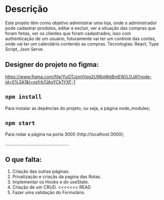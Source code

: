 # Descrição
Este projeto têm como objetivo administrar uma loja,
onde o administrador pode cadastrar produtos, editar e excluir,
ver a situação das compras que foram feitas, ver os clientes que foram cadastrados, isso com authenticação de um usuário, futuramente vai ter um controle das contas, onde vai ter um calendário contendo as compras.
Tecnologias: React, Type Script, Json Serve.

## Designer do projeto no figma:
https://www.figma.com/file/YuGTJzmIVqg2U96qWeBmEW/LOJA?node-id=0%3A1&t=xsfrb7JAoYCk1YXF-1

## `npm install`

Para instalar as depências do projeto, ou seja, a página node_modules;

## `npm start`

Para rodar a página na porta 3000 (http://localhost:3000);

...................................................

## O que falta:
1. Criação das outras páginas.
2. Privatização e criaçãs da pagina das Rotas.
3. Implementar os Hooks e do useState.
4. Criação de um CRUD.
<<<<<<< READ
5. Fazer uma validação do Formulário.

